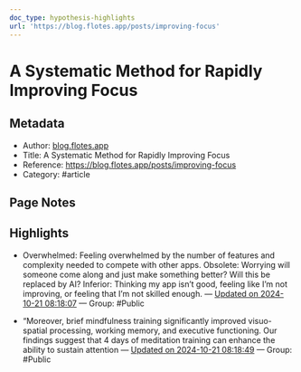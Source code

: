 ```yaml
---
doc_type: hypothesis-highlights
url: 'https://blog.flotes.app/posts/improving-focus'
---
```


# A Systematic Method for Rapidly Improving Focus

## Metadata
- Author: [blog.flotes.app]()
- Title: A Systematic Method for Rapidly Improving Focus
- Reference: https://blog.flotes.app/posts/improving-focus
- Category: #article

## Page Notes
## Highlights
- Overwhelmed: Feeling overwhelmed by the number of features and complexity needed to compete with other apps. Obsolete: Worrying will someone come along and just make something better? Will this be replaced by AI? Inferior: Thinking my app isn’t good, feeling like I’m not improving, or feeling that I’m not skilled enough. — [Updated on 2024-10-21 08:18:07](https://hyp.is/PVzfeI90Ee-PvUsjRhBS_Q/blog.flotes.app/posts/improving-focus) — Group: #Public

- “Moreover, brief mindfulness training significantly improved visuo-spatial processing, working memory, and executive functioning. Our findings suggest that 4 days of meditation training can enhance the ability to sustain attention — [Updated on 2024-10-21 08:18:49](https://hyp.is/Vi3XFI90Ee-W-v9kCc6GRw/blog.flotes.app/posts/improving-focus) — Group: #Public




